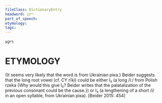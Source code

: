 ```yaml
---
fileClass: DictionaryEntry
headword: ריקע
part_of_speech: 
etymology: 
tags: 
---
```

ריקע

ETYMOLOGY
===========
{It seems very likely that the word is from Ukrainian рiка.}
Beider suggests that the long root vowel (cf. CY rīki) could be either I₂ (a long /iː/ from Polish rzeka {Why would this give I₂? Beider writes that the palatalization of the previous consonant could be the cause.}) or I₃ (a lengthening of a short /i/ in an open syllable, from Ukrainian рiка).
[Beider 2015: 454]